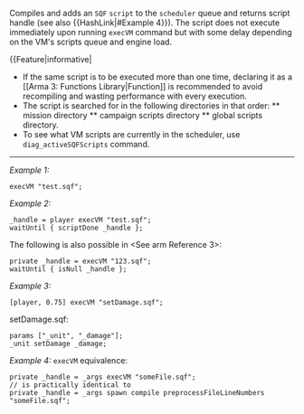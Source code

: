 Compiles and adds an `SQF` `script` to the `scheduler` queue and returns script handle (see also {{HashLink|#Example 4}}).
The script does not execute immediately upon running `execVM` command but with some delay depending on the VM's scripts queue and engine load.

{{Feature|informative|
* If the same script is to be executed more than one time, declaring it as a [[Arma 3: Functions Library|Function]] is recommended to avoid recompiling and wasting performance with every execution.
* The script is searched for in the following directories in that order:
** mission directory
** campaign scripts directory
** global scripts directory.
* To see what VM scripts are currently in the scheduler, use `diag_activeSQFScripts` command.


---
*Example 1:*
```sqf
execVM "test.sqf";
```

*Example 2:*
```sqf
_handle = player execVM "test.sqf";
waitUntil { scriptDone _handle };
```
The following is also possible in <See arm Reference 3>:

```sqf
private _handle = execVM "123.sqf";
waitUntil { isNull _handle };
```

*Example 3:*
```sqf
[player, 0.75] execVM "setDamage.sqf";
```
setDamage.sqf:

```sqf
params ["_unit", "_damage"];
_unit setDamage _damage;
```

*Example 4:*
`execVM` equivalence:

```sqf
private _handle = _args execVM "someFile.sqf";
// is practically identical to
private _handle = _args spawn compile preprocessFileLineNumbers "someFile.sqf";
```
